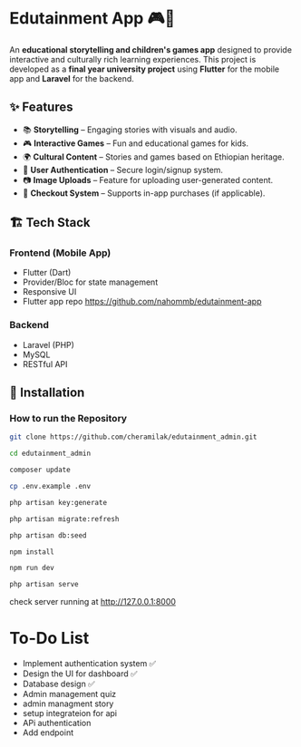 # Edutainment App 🎮📖
An **educational storytelling and children's games app** designed to provide interactive and culturally rich learning experiences. This project is developed as a **final year university project** using **Flutter** for the mobile app and **Laravel** for the backend.

## ✨ Features
- 📚 **Storytelling** – Engaging stories with visuals and audio.
- 🎮 **Interactive Games** – Fun and educational games for kids.
- 🌍 **Cultural Content** – Stories and games based on Ethiopian heritage.
- 🔐 **User Authentication** – Secure login/signup system.
- 📷 **Image Uploads** – Feature for uploading user-generated content.
- 🛒 **Checkout System** – Supports in-app purchases (if applicable).

## 🏗️ Tech Stack
### **Frontend (Mobile App)**
- Flutter (Dart)
- Provider/Bloc for state management
- Responsive UI
- Flutter app repo https://github.com/nahommb/edutainment-app

### **Backend**
- Laravel (PHP)
- MySQL
- RESTful API

## 🚀 Installation

### **How to run the Repository**
```bash
git clone https://github.com/cheramilak/edutainment_admin.git
```
```bash
cd edutainment_admin
```
```bash
composer update
```
```bash
cp .env.example .env
```
```bash
php artisan key:generate
```
```bash
php artisan migrate:refresh
```
```bash
php artisan db:seed
```
```bash
npm install
```
```bash
npm run dev
```
```bash
php artisan serve
```

check server running at http://127.0.0.1:8000


# To-Do List
- Implement authentication system ✅
- Design the UI for dashboard ✅
- Database design ✅
- Admin management  quiz
- admin managment story
- setup integrateion for api
- APi authentication
- Add endpoint

